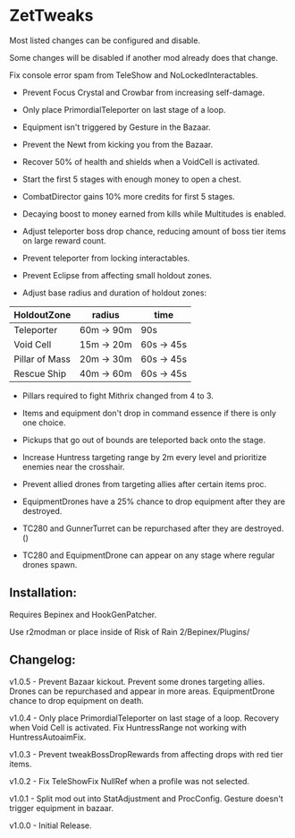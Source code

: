 # ZetTweaks

Most listed changes can be configured and disable.

Some changes will be disabled if another mod already does that change.

Fix console error spam from TeleShow and NoLockedInteractables.

- Prevent Focus Crystal and Crowbar from increasing self-damage.

- Only place PrimordialTeleporter on last stage of a loop.

- Equipment isn't triggered by Gesture in the Bazaar.

- Prevent the Newt from kicking you from the Bazaar.

- Recover 50% of health and shields when a VoidCell is activated.

- Start the first 5 stages with enough money to open a chest.

- CombatDirector gains 10% more credits for first 5 stages.

- Decaying boost to money earned from kills while Multitudes is enabled.

- Adjust teleporter boss drop chance, reducing amount of boss tier items on large reward count.

- Prevent teleporter from locking interactables.

- Prevent Eclipse from affecting small holdout zones.

- Adjust base radius and duration of holdout zones:

| HoldoutZone | radius | time |
|--|--|--|
| Teleporter  | 60m -> 90m | 90s |
| Void Cell| 15m -> 20m | 60s -> 45s |
| Pillar of Mass| 20m -> 30m | 60s -> 45s |
| Rescue Ship | 40m -> 60m | 60s -> 45s |

- Pillars required to fight Mithrix changed from 4 to 3.

- Items and equipment don't drop in command essence if there is only one choice.

- Pickups that go out of bounds are teleported back onto the stage.

- Increase Huntress targeting range by 2m every level and prioritize enemies near the crosshair.

- Prevent allied drones from targeting allies after certain items proc.

- EquipmentDrones have a 25% chance to drop equipment after they are destroyed.

- TC280 and GunnerTurret can be repurchased after they are destroyed. ()

- TC280 and EquipmentDrone can appear on any stage where regular drones spawn.

## Installation:

Requires Bepinex and HookGenPatcher.

Use r2modman or place inside of Risk of Rain 2/Bepinex/Plugins/

## Changelog:

v1.0.5 - Prevent Bazaar kickout. Prevent some drones targeting allies. Drones can be repurchased and appear in more areas. EquipmentDrone chance to drop equipment on death.

v1.0.4 - Only place PrimordialTeleporter on last stage of a loop. Recovery when Void Cell is activated. Fix HuntressRange not working with HuntressAutoaimFix.

v1.0.3 - Prevent tweakBossDropRewards from affecting drops with red tier items.

v1.0.2 - Fix TeleShowFix NullRef when a profile was not selected.

v1.0.1 - Split mod out into StatAdjustment and ProcConfig. Gesture doesn't trigger equipment in bazaar.

v1.0.0 - Initial Release.
